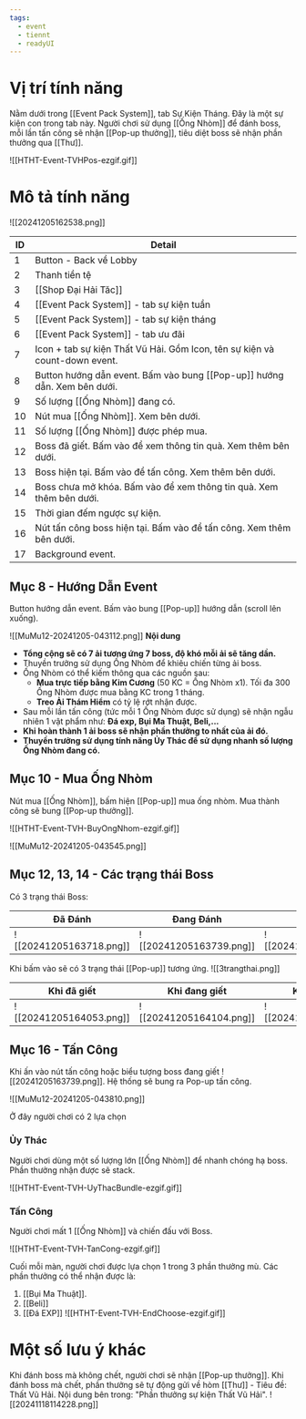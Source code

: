 ```yaml
---
tags:
  - event
  - tiennt
  - readyUI
---
```

# Vị trí tính năng
Nằm dưới trong [[Event Pack System]], tab Sự Kiện Tháng. Đây là một sự kiện con trong tab này.
Người chơi sử dụng [[Ống Nhòm]] để đánh boss, mỗi lần tấn công sẽ nhận [[Pop-up thưởng]], tiêu diệt boss sẽ nhận phần thưởng qua [[Thư]].

![[HTHT-Event-TVHPos-ezgif.gif]]

# Mô tả tính năng

![[20241205162538.png]]

| ID  | Detail                                                                     |
| --- | -------------------------------------------------------------------------- |
| 1   | Button - Back về Lobby                                                     |
| 2   | Thanh tiền tệ                                                              |
| 3   | [[Shop Đại Hải Tăc]]                                                       |
| 4   | [[Event Pack System]] - tab sự kiện tuần                                   |
| 5   | [[Event Pack System]] - tab sự kiện tháng                                  |
| 6   | [[Event Pack System]] - tab ưu đãi                                         |
| 7   | Icon + tab sự kiện Thất Vũ Hải. Gồm Icon, tên sự kiện và count-down event. |
| 8   | Button hướng dẫn event. Bấm vào bung [[Pop-up]] hướng dẫn. Xem bên dưới.   |
| 9   | Số lượng [[Ống Nhòm]] đang có.                                             |
| 10  | Nút mua [[Ống Nhòm]]. Xem bên dưới.                                        |
| 11  | Số lượng [[Ống Nhòm]] được phép mua.                                       |
| 12  | Boss đã giết. Bấm vào để xem thông tin quà. Xem thêm bên dưới.             |
| 13  | Boss hiện tại. Bấm vào để tấn công. Xem thêm bên dưới.                     |
| 14  | Boss chưa mở khóa. Bấm vào để xem thông tin quà. Xem thêm bên dưới.        |
| 15  | Thời gian đếm ngược sự kiện.                                               |
| 16  | Nút tấn công boss hiện tại. Bấm vào để tấn công. Xem thêm bên dưới.        |
| 17  | Background event.                                                          |
## Mục 8 - Hướng Dẫn Event
Button hướng dẫn event. Bấm vào bung [[Pop-up]] hướng dẫn (scroll lên xuống).

![[MuMu12-20241205-043112.png]]
**Nội dung** 
- **Tổng cộng sẽ có 7 ải tương ứng 7 boss, độ khó mỗi ải sẽ tăng dần.**
- Thuyền trưởng sử dụng Ống Nhòm để khiêu chiến từng ải boss.
- Ống Nhòm có thể kiếm thông qua các nguồn sau:
    - **Mua trực tiếp bằng Kim Cương** (50 KC = Ống Nhòm x1). Tối đa 300 Ống Nhòm được mua bằng KC trong 1 tháng.
    - **Treo Ải Thám Hiểm** có tỷ lệ rớt nhận được.
- Sau mỗi lần tấn công (tức mỗi 1 Ống Nhòm được sử dụng) sẽ nhận ngẫu nhiên 1 vật phẩm như: **Đá exp, Bụi Ma Thuật, Beli,...**
- **Khi hoàn thành 1 ải boss sẽ nhận phần thưởng to nhất của ải đó.**
- **Thuyền trưởng sử dụng tính năng Ủy Thác để sử dụng nhanh số lượng Ống Nhòm đang có.**

## Mục 10 - Mua Ống Nhòm
Nút mua [[Ống Nhòm]], bấm hiện [[Pop-up]] mua ống nhòm. Mua thành công sẽ bung [[Pop-up thưởng]].

![[HTHT-Event-TVH-BuyOngNhom-ezgif.gif]]

![[MuMu12-20241205-043545.png]]

## Mục 12, 13, 14 - Các trạng thái Boss
Có 3 trạng thái Boss:

| Đã Đánh                              | Đang Đánh                            | Chưa Đánh                            |
| ------------------------------------ | ------------------------------------ | ------------------------------------ |
| ![[20241205163718.png]] | ![[20241205163739.png]] | ![[20241205163746.png]] |
Khi bấm vào sẽ có 3 trạng thái [[Pop-up]] tương ứng.
![[3trangthai.png]]

| Khi đã giết                          | Khi đang giết                        | Khi chưa giết                        |
| ------------------------------------ | ------------------------------------ | ------------------------------------ |
| ![[20241205164053.png]] | ![[20241205164104.png]] | ![[20241205164118.png]] |
## Mục 16 - Tấn Công
Khi ấn vào nút tấn công hoặc biểu tượng boss đang giết ![[20241205163739.png]]. Hệ thống sẽ bung ra Pop-up tấn công.

![[MuMu12-20241205-043810.png]]

Ở đây người chơi có 2 lựa chọn
### Ủy Thác
Người chơi dùng một số lượng lớn [[Ống Nhòm]] để nhanh chóng hạ boss. Phần thưởng nhận được sẽ stack.

![[HTHT-Event-TVH-UyThacBundle-ezgif.gif]]

### Tấn Công
Người chơi mất 1 [[Ống Nhòm]] và chiến đấu với Boss. 

![[HTHT-Event-TVH-TanCong-ezgif.gif]]

Cuối mỗi màn, người chơi được lựa chọn 1 trong 3 phần thưởng mù. Các phần thưởng có thể nhận được là:
1. [[Bụi Ma Thuật]].
2. [[Beli]]
3. [[Đá EXP]]
![[HTHT-Event-TVH-EndChoose-ezgif.gif]]


# Một số lưu ý khác
Khi đánh boss mà không chết, người chơi sẽ nhận [[Pop-up thưởng]]. 
Khi đánh boss mà chết, phần thưởng sẽ tự động gửi về hòm [[Thư]] - Tiêu đề: Thất Vũ Hải. Nội dung bên trong: "Phần thưởng sự kiện Thất Vũ Hải".
![[20241118114228.png]]